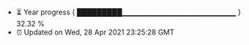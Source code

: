 - ⏳ Year progress { █████████▁▁▁▁▁▁▁▁▁▁▁▁▁▁▁▁▁▁▁▁▁ } 32.32 %
- ⏰ Updated on Wed, 28 Apr 2021 23:25:28 GMT

